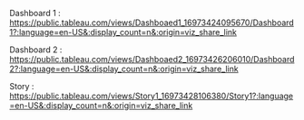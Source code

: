 Dashboard 1 : https://public.tableau.com/views/Dashboaed1_16973424095670/Dashboard1?:language=en-US&:display_count=n&:origin=viz_share_link

Dashboard 2 : https://public.tableau.com/views/Dashboaed2_16973426206010/Dashboard2?:language=en-US&:display_count=n&:origin=viz_share_link

Story : https://public.tableau.com/views/Story1_16973428106380/Story1?:language=en-US&:display_count=n&:origin=viz_share_link

